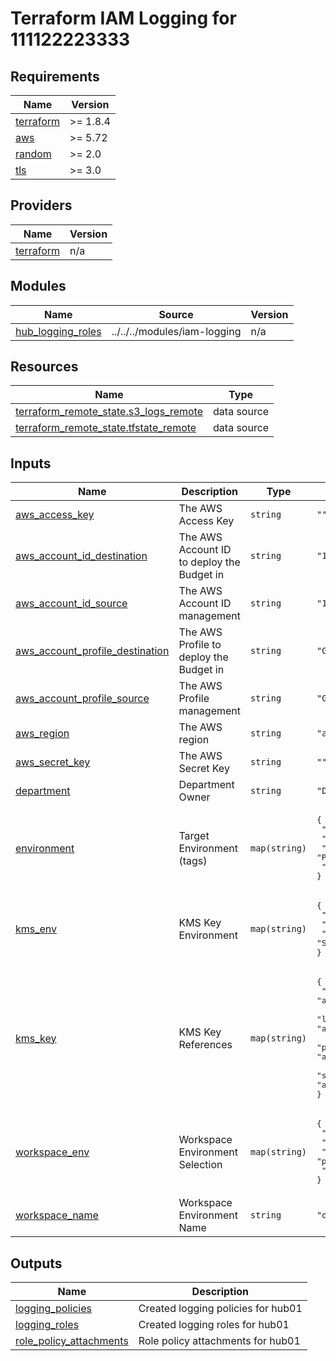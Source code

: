 # Terraform IAM Logging for 111122223333

<!-- BEGIN_TF_DOCS -->
## Requirements

| Name | Version |
|------|---------|
| <a name="requirement_terraform"></a> [terraform](#requirement\_terraform) | >= 1.8.4 |
| <a name="requirement_aws"></a> [aws](#requirement\_aws) | >= 5.72 |
| <a name="requirement_random"></a> [random](#requirement\_random) | >= 2.0 |
| <a name="requirement_tls"></a> [tls](#requirement\_tls) | >= 3.0 |

## Providers

| Name | Version |
|------|---------|
| <a name="provider_terraform"></a> [terraform](#provider\_terraform) | n/a |

## Modules

| Name | Source | Version |
|------|--------|---------|
| <a name="module_hub_logging_roles"></a> [hub\_logging\_roles](#module\_hub\_logging\_roles) | ../../../modules/iam-logging | n/a |

## Resources

| Name | Type |
|------|------|
| [terraform_remote_state.s3_logs_remote](https://registry.terraform.io/providers/hashicorp/terraform/latest/docs/data-sources/remote_state) | data source |
| [terraform_remote_state.tfstate_remote](https://registry.terraform.io/providers/hashicorp/terraform/latest/docs/data-sources/remote_state) | data source |

## Inputs

| Name | Description | Type | Default | Required |
|------|-------------|------|---------|:--------:|
| <a name="input_aws_access_key"></a> [aws\_access\_key](#input\_aws\_access\_key) | The AWS Access Key | `string` | `""` | no |
| <a name="input_aws_account_id_destination"></a> [aws\_account\_id\_destination](#input\_aws\_account\_id\_destination) | The AWS Account ID to deploy the Budget in | `string` | `"111122223333"` | no |
| <a name="input_aws_account_id_source"></a> [aws\_account\_id\_source](#input\_aws\_account\_id\_source) | The AWS Account ID management | `string` | `"112233445566"` | no |
| <a name="input_aws_account_profile_destination"></a> [aws\_account\_profile\_destination](#input\_aws\_account\_profile\_destination) | The AWS Profile to deploy the Budget in | `string` | `"GXC-TF-User-Executor-HUB01-UAT"` | no |
| <a name="input_aws_account_profile_source"></a> [aws\_account\_profile\_source](#input\_aws\_account\_profile\_source) | The AWS Profile management | `string` | `"GXC-TF-User-Executor-HUB01-UAT"` | no |
| <a name="input_aws_region"></a> [aws\_region](#input\_aws\_region) | The AWS region | `string` | `"ap-southeast-3"` | no |
| <a name="input_aws_secret_key"></a> [aws\_secret\_key](#input\_aws\_secret\_key) | The AWS Secret Key | `string` | `""` | no |
| <a name="input_department"></a> [department](#input\_department) | Department Owner | `string` | `"DEVOPS"` | no |
| <a name="input_environment"></a> [environment](#input\_environment) | Target Environment (tags) | `map(string)` | <pre>{<br/>  "default": "DEF",<br/>  "lab": "RND",<br/>  "prod": "PROD",<br/>  "staging": "STG"<br/>}</pre> | no |
| <a name="input_kms_env"></a> [kms\_env](#input\_kms\_env) | KMS Key Environment | `map(string)` | <pre>{<br/>  "lab": "RnD",<br/>  "prod": "Production",<br/>  "staging": "Staging"<br/>}</pre> | no |
| <a name="input_kms_key"></a> [kms\_key](#input\_kms\_key) | KMS Key References | `map(string)` | <pre>{<br/>  "default": "arn:aws:kms:ap-southeast-3:112233445566:key/HASH_KEY_NUMBER",<br/>  "lab": "arn:aws:kms:ap-southeast-3:112233445566:key/HASH_KEY_NUMBER",<br/>  "prod": "arn:aws:kms:ap-southeast-3:112233445566:key/HASH_KEY_NUMBER",<br/>  "staging": "arn:aws:kms:ap-southeast-3:112233445566:key/HASH_KEY_NUMBER"<br/>}</pre> | no |
| <a name="input_workspace_env"></a> [workspace\_env](#input\_workspace\_env) | Workspace Environment Selection | `map(string)` | <pre>{<br/>  "default": "default",<br/>  "lab": "rnd",<br/>  "prod": "prod",<br/>  "staging": "staging"<br/>}</pre> | no |
| <a name="input_workspace_name"></a> [workspace\_name](#input\_workspace\_name) | Workspace Environment Name | `string` | `"default"` | no |

## Outputs

| Name | Description |
|------|-------------|
| <a name="output_logging_policies"></a> [logging\_policies](#output\_logging\_policies) | Created logging policies for hub01 |
| <a name="output_logging_roles"></a> [logging\_roles](#output\_logging\_roles) | Created logging roles for hub01 |
| <a name="output_role_policy_attachments"></a> [role\_policy\_attachments](#output\_role\_policy\_attachments) | Role policy attachments for hub01 |
<!-- END_TF_DOCS -->